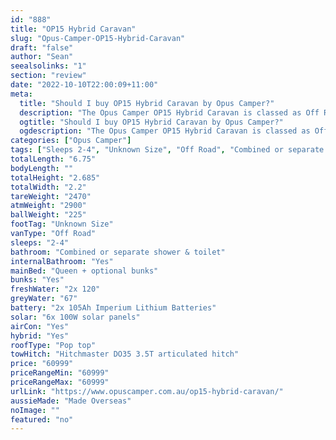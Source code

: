 ```yaml
---
id: "888"
title: "OP15 Hybrid Caravan"
slug: "Opus-Camper-OP15-Hybrid-Caravan"
draft: "false"
author: "Sean"
seealsolinks: "1"
section: "review"
date: "2022-10-10T22:00:09+11:00"
meta:
  title: "Should I buy OP15 Hybrid Caravan by Opus Camper?"
  description: "The Opus Camper OP15 Hybrid Caravan is classed as Off Road, and sleeps 2-4 people. It is Made Overseas and comes in at Unknown Size. It generally has Combined or separate shower & toilet."
  ogtitle: "Should I buy OP15 Hybrid Caravan by Opus Camper?"
  ogdescription: "The Opus Camper OP15 Hybrid Caravan is classed as Off Road, and sleeps 2-4 people. It is Made Overseas and comes in at Unknown Size. It generally has Combined or separate shower & toilet."
categories: ["Opus Camper"]
tags: ["Sleeps 2-4", "Unknown Size", "Off Road", "Combined or separate shower & toilet", "Pop top", "60 - 70k"]
totalLength: "6.75"
bodyLength: ""
totalHeight: "2.685"
totalWidth: "2.2"
tareWeight: "2470"
atmWeight: "2900"
ballWeight: "225"
footTag: "Unknown Size"
vanType: "Off Road"
sleeps: "2-4"
bathroom: "Combined or separate shower & toilet"
internalBathroom: "Yes"
mainBed: "Queen + optional bunks"
bunks: "Yes"
freshWater: "2x 120"
greyWater: "67"
battery: "2x 105Ah Imperium Lithium Batteries"
solar: "6x 100W solar panels"
airCon: "Yes"
hybrid: "Yes"
roofType: "Pop top"
towHitch: "Hitchmaster DO35 3.5T articulated hitch"
price: "60999"
priceRangeMin: "60999"
priceRangeMax: "60999"
urlLink: "https://www.opuscamper.com.au/op15-hybrid-caravan/"
aussieMade: "Made Overseas"
noImage: ""
featured: "no"
---
```

